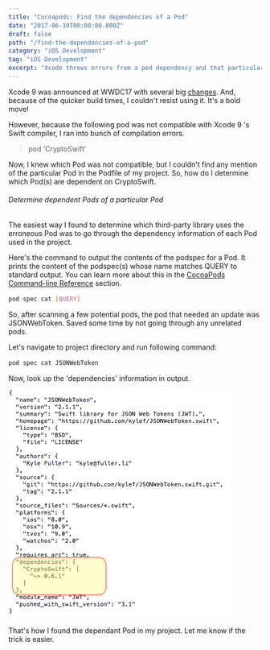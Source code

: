 ```yaml
---
title: "Cocoapods: Find the dependencies of a Pod"
date: "2017-06-19T00:00:00.000Z"
draft: false
path: "/find-the-dependencies-of-a-pod"
category: "iOS Development"
tag: "iOS Development"
excerpt: "Xcode throws errors from a pod dependency and that particular pod isn't mentioned anywhere in your Podfile? Here's how you can find out which of your project's pod is using this erroneous pod."
---
```


Xcode 9 was announced at WWDC17 with several big [changes](https://developer.apple.com/library/archive/documentation/DeveloperTools/Conceptual/WhatsNewXcode/xcode_9/xcode_9.html). And, because of the quicker build times, I couldn't resist using it. It's a bold move!

However, because the following pod was not compatible with Xcode 9 's Swift compiler, I ran into bunch of compilation errors.

> pod ‘CryptoSwift’

Now, I knew which Pod was not compatible, but I couldn't find any mention of the particular Pod in the Podfile of my project. So, how do I determine which Pod(s) are dependent on CryptoSwift.

###### Determine dependent Pods of a particular Pod

The easiest way I found to determine which third-party library uses the erroneous Pod was to go through the dependency information of each Pod used in the project.

Here's the command to output the contents of the podspec for a Pod. It prints the content of the podspec(s) whose name matches QUERY to standard output. You can learn more about this in the [CocoaPods Command-line Reference](https://guides.cocoapods.org/terminal/commands.html#pod_spec_cat) section.

```sh
pod spec cat [QUERY]
```

So, after scanning a few potential pods, the pod that needed an update was JSONWebToken. Saved some time by not going through any unrelated pods.

Let's navigate to project directory and run following command:

```sh
pod spec cat JSONWebToken
```

Now, look up the 'dependencies' information in output. 

![pod spec cat output](./pod-cat.png)

That's how I found the dependant Pod in my project. Let me know if the trick is easier.
